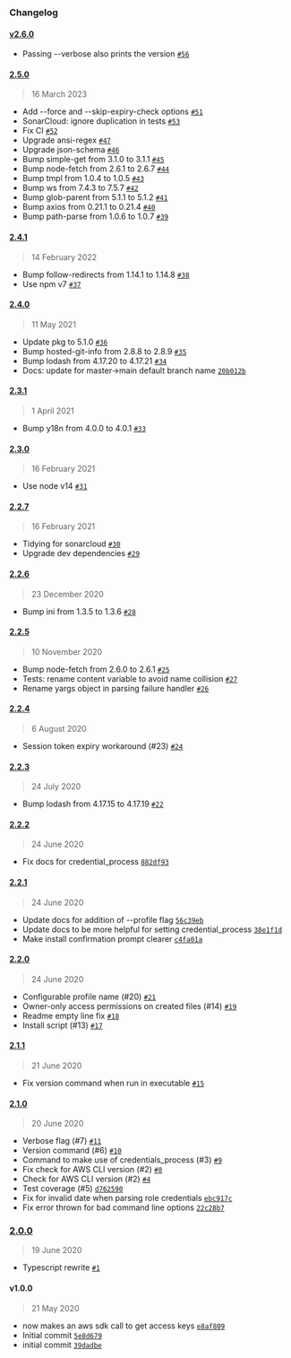 ### Changelog

#### [v2.6.0](https://github.com/isotoma/aws-sso-auth/compare/2.5.0...v2.6.0)

- Passing --verbose also prints the version [`#56`](https://github.com/isotoma/aws-sso-auth/pull/56)

#### [2.5.0](https://github.com/isotoma/aws-sso-auth/compare/2.4.1...2.5.0)

> 16 March 2023

- Add --force and --skip-expiry-check options [`#51`](https://github.com/isotoma/aws-sso-auth/pull/51)
- SonarCloud: ignore duplication in tests [`#53`](https://github.com/isotoma/aws-sso-auth/pull/53)
- Fix CI [`#52`](https://github.com/isotoma/aws-sso-auth/pull/52)
- Upgrade ansi-regex [`#47`](https://github.com/isotoma/aws-sso-auth/pull/47)
- Upgrade json-schema [`#46`](https://github.com/isotoma/aws-sso-auth/pull/46)
- Bump simple-get from 3.1.0 to 3.1.1 [`#45`](https://github.com/isotoma/aws-sso-auth/pull/45)
- Bump node-fetch from 2.6.1 to 2.6.7 [`#44`](https://github.com/isotoma/aws-sso-auth/pull/44)
- Bump tmpl from 1.0.4 to 1.0.5 [`#43`](https://github.com/isotoma/aws-sso-auth/pull/43)
- Bump ws from 7.4.3 to 7.5.7 [`#42`](https://github.com/isotoma/aws-sso-auth/pull/42)
- Bump glob-parent from 5.1.1 to 5.1.2 [`#41`](https://github.com/isotoma/aws-sso-auth/pull/41)
- Bump axios from 0.21.1 to 0.21.4 [`#40`](https://github.com/isotoma/aws-sso-auth/pull/40)
- Bump path-parse from 1.0.6 to 1.0.7 [`#39`](https://github.com/isotoma/aws-sso-auth/pull/39)

#### [2.4.1](https://github.com/isotoma/aws-sso-auth/compare/2.4.0...2.4.1)

> 14 February 2022

- Bump follow-redirects from 1.14.1 to 1.14.8 [`#38`](https://github.com/isotoma/aws-sso-auth/pull/38)
- Use npm v7 [`#37`](https://github.com/isotoma/aws-sso-auth/pull/37)

#### [2.4.0](https://github.com/isotoma/aws-sso-auth/compare/2.3.1...2.4.0)

> 11 May 2021

- Update pkg to 5.1.0 [`#36`](https://github.com/isotoma/aws-sso-auth/pull/36)
- Bump hosted-git-info from 2.8.8 to 2.8.9 [`#35`](https://github.com/isotoma/aws-sso-auth/pull/35)
- Bump lodash from 4.17.20 to 4.17.21 [`#34`](https://github.com/isotoma/aws-sso-auth/pull/34)
- Docs: update for master-&gt;main default branch name [`20b012b`](https://github.com/isotoma/aws-sso-auth/commit/20b012b319c43b5c8f5205f885afa1fa1ef3c831)

#### [2.3.1](https://github.com/isotoma/aws-sso-auth/compare/2.3.0...2.3.1)

> 1 April 2021

- Bump y18n from 4.0.0 to 4.0.1 [`#33`](https://github.com/isotoma/aws-sso-auth/pull/33)

#### [2.3.0](https://github.com/isotoma/aws-sso-auth/compare/2.2.7...2.3.0)

> 16 February 2021

- Use node v14 [`#31`](https://github.com/isotoma/aws-sso-auth/pull/31)

#### [2.2.7](https://github.com/isotoma/aws-sso-auth/compare/2.2.6...2.2.7)

> 16 February 2021

- Tidying for sonarcloud [`#30`](https://github.com/isotoma/aws-sso-auth/pull/30)
- Upgrade dev dependencies [`#29`](https://github.com/isotoma/aws-sso-auth/pull/29)

#### [2.2.6](https://github.com/isotoma/aws-sso-auth/compare/2.2.5...2.2.6)

> 23 December 2020

- Bump ini from 1.3.5 to 1.3.6 [`#28`](https://github.com/isotoma/aws-sso-auth/pull/28)

#### [2.2.5](https://github.com/isotoma/aws-sso-auth/compare/2.2.4...2.2.5)

> 10 November 2020

- Bump node-fetch from 2.6.0 to 2.6.1 [`#25`](https://github.com/isotoma/aws-sso-auth/pull/25)
- Tests: rename content variable to avoid name collision [`#27`](https://github.com/isotoma/aws-sso-auth/pull/27)
- Rename yargs object in parsing failure handler [`#26`](https://github.com/isotoma/aws-sso-auth/pull/26)

#### [2.2.4](https://github.com/isotoma/aws-sso-auth/compare/2.2.3...2.2.4)

> 6 August 2020

- Session token expiry workaround (#23) [`#24`](https://github.com/isotoma/aws-sso-auth/pull/24)

#### [2.2.3](https://github.com/isotoma/aws-sso-auth/compare/2.2.2...2.2.3)

> 24 July 2020

- Bump lodash from 4.17.15 to 4.17.19 [`#22`](https://github.com/isotoma/aws-sso-auth/pull/22)

#### [2.2.2](https://github.com/isotoma/aws-sso-auth/compare/2.2.1...2.2.2)

> 24 June 2020

- Fix docs for credential_process [`882df93`](https://github.com/isotoma/aws-sso-auth/commit/882df93fa13b49cbf929e24b751ffb0fac06cde7)

#### [2.2.1](https://github.com/isotoma/aws-sso-auth/compare/2.2.0...2.2.1)

> 24 June 2020

- Update docs for addition of --profile flag [`56c39eb`](https://github.com/isotoma/aws-sso-auth/commit/56c39ebb6911b6e4abe780d7e9074399ac65e3af)
- Update docs to be more helpful for setting credential_process [`38e1f1d`](https://github.com/isotoma/aws-sso-auth/commit/38e1f1df6de2248d8709b56ac5fa5e5602d8be44)
- Make install confirmation prompt clearer [`c4fa01a`](https://github.com/isotoma/aws-sso-auth/commit/c4fa01a52d760b5f4f3af2c564e89ad9d8ff7f6b)

#### [2.2.0](https://github.com/isotoma/aws-sso-auth/compare/2.1.1...2.2.0)

> 24 June 2020

- Configurable profile name (#20) [`#21`](https://github.com/isotoma/aws-sso-auth/pull/21)
- Owner-only access permissions on created files (#14) [`#19`](https://github.com/isotoma/aws-sso-auth/pull/19)
- Readme empty line fix [`#18`](https://github.com/isotoma/aws-sso-auth/pull/18)
- Install script (#13) [`#17`](https://github.com/isotoma/aws-sso-auth/pull/17)

#### [2.1.1](https://github.com/isotoma/aws-sso-auth/compare/2.1.0...2.1.1)

> 21 June 2020

- Fix version command when run in executable [`#15`](https://github.com/isotoma/aws-sso-auth/pull/15)

#### [2.1.0](https://github.com/isotoma/aws-sso-auth/compare/2.0.0...2.1.0)

> 20 June 2020

- Verbose flag (#7) [`#11`](https://github.com/isotoma/aws-sso-auth/pull/11)
- Version command (#6) [`#10`](https://github.com/isotoma/aws-sso-auth/pull/10)
- Command to make use of credentials_process (#3) [`#9`](https://github.com/isotoma/aws-sso-auth/pull/9)
- Fix check for AWS CLI version (#2) [`#8`](https://github.com/isotoma/aws-sso-auth/pull/8)
- Check for AWS CLI version (#2) [`#4`](https://github.com/isotoma/aws-sso-auth/pull/4)
- Test coverage (#5) [`d762590`](https://github.com/isotoma/aws-sso-auth/commit/d762590a4171717ec2a9a3606e56b3e1ae745cef)
- Fix for invalid date when parsing role credentials [`ebc917c`](https://github.com/isotoma/aws-sso-auth/commit/ebc917c9c8a6485d93d385b0aabd7b5da865f2f3)
- Fix error thrown for bad command line options [`22c28b7`](https://github.com/isotoma/aws-sso-auth/commit/22c28b75dd29d915de984bcb01beb924412287de)

### [2.0.0](https://github.com/isotoma/aws-sso-auth/compare/v1.0.0...2.0.0)

> 19 June 2020

- Typescript rewrite [`#1`](https://github.com/isotoma/aws-sso-auth/pull/1)

#### v1.0.0

> 21 May 2020

- now makes an aws sdk call to get access keys [`e8af809`](https://github.com/isotoma/aws-sso-auth/commit/e8af80972b4301219ce8cfa6528e9ee2ceb073de)
- Initial commit [`5e8d679`](https://github.com/isotoma/aws-sso-auth/commit/5e8d6794d23837d1ed7deed974440972d2e41eb6)
- initial commit [`39dadbe`](https://github.com/isotoma/aws-sso-auth/commit/39dadbeaa2f7286da6c2fb14f5ac89895bf7fe9c)
